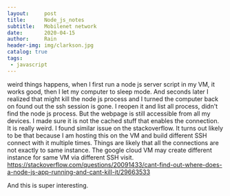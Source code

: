 ```yaml
---
layout:     post
title:      Node_js_notes
subtitle:   Mobilenet network
date:       2020-04-15
author:     Rain
header-img: img/clarkson.jpg
catalog: true
tags:    
 - javascript
---
```


weird things happens, when I first run a node js server script in my VM, it works good, then I let my computer to sleep mode. And seconds later I realized that might kill the node js process and I turned the computer back on found out the ssh session is gone. I reopen it and list all process, didn't find the node js process. But the webpage is still accessible from all my devices. I made sure it is not the cached stuff that enables the connection. It is really weird. I found similar issue on the stackoverflow. It turns out likely to be that because I am hosting this on the VM and build different SSH connect with it multiple times. Things are likely that all the connections are not exactly to same instance. The google cloud VM may create different instance for same VM via different SSH visit.
https://stackoverflow.com/questions/20091433/cant-find-out-where-does-a-node-js-app-running-and-cant-kill-it/29663533

And this is super interesting.
